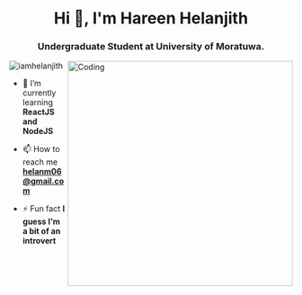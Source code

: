 
<h1 align="center">Hi 👋, I'm Hareen Helanjith </h1>
<h3 align="center">Undergraduate Student at University of Moratuwa.</h3>
<img align="right" alt="Coding" width="400" src="https://encrypted-tbn0.gstatic.com/images?q=tbn:ANd9GcQRvCAciTXYrPOZJqkMDC-WU4pTTm2RJJq6HQ&usqp=CAU">


<p align="left"> <img src="https://komarev.com/ghpvc/?username=iamhelanjith&label=Profile%20views&color=0e75b6&style=flat" alt="iamhelanjith" /> </p>

- 🌱 I’m currently learning **ReactJS and NodeJS**

- 📫 How to reach me **helanm06@gmail.com**

- ⚡ Fun fact **I guess I'm a bit of an introvert**
